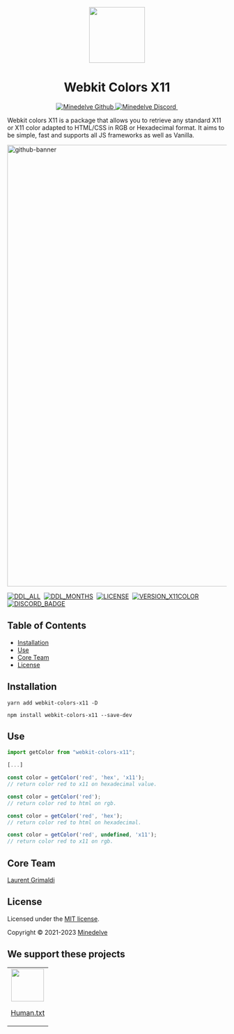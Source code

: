 <p align="center">
  <img src="https://github.com/minedelve/.github/blob/minedelve/picture/packages/webkit-colors-X11/x11colors_logo.png" height="128">
  <h1 align="center">Webkit Colors X11</h1>
</p>

<p align="center">
  <a aria-label="Follow Minedelve on Github" href="https://github.com/minedelve" target="_blank">
    <img alt="Minedelve Github" src="https://img.shields.io/badge/Follow%20@Minedelve-black.svg?style=for-the-badge&logo=Github">
  </a>
  <a aria-label="Join the community on Discord" href="https://discord.gg/bVWvfuhemP" target="_blank">
    <img alt="Minedelve Discord" src="https://img.shields.io/badge/Join%20the%20community-black.svg?style=for-the-badge&logo=Discord">
  </a>
    <a aria-label="Explore Webkit Colors X11 Package" href="https://www.npmjs.com/package/@minedelve/webkit-colors-x11" target="_blank">
    <img alt="" src="https://img.shields.io/badge/Minedelve-WebkitcolorsX11-black.svg?style=for-the-badge&logo=NPM">
  </a>
</p>

Webkit colors X11 is a package that allows you to retrieve any standard X11 or X11 color adapted to HTML/CSS in RGB or Hexadecimal format. It aims to be simple, fast and supports all JS frameworks as well as Vanilla.

<img width="1012" alt="github-banner" src="https://github.com/minedelve/.github/blob/minedelve/picture/packages/webkit-colors-X11/webkit-colors-x11-cover.png">

[![DDL_ALL](https://img.shields.io/npm/dt/@minedelve/webkit-colors-x11.svg)](https://www.npmjs.com/package/@minedelve/webkit-colors-x11)&nbsp;
[![DDL_MONTHS](https://img.shields.io/npm/dm/@minedelve/webkit-colors-x11.svg)](https://www.npmjs.com/package/@minedelve/webkit-colors-x11)&nbsp;
[![LICENSE](https://img.shields.io/npm/l/@minedelve/webkit-colors-x11.svg)](https://www.npmjs.com/package/@minedelve/webkit-colors-x11)&nbsp;
[![VERSION_X11COLOR](https://img.shields.io/npm/v/@minedelve/webkit-colors-x11.svg)](https://www.npmjs.com/package/@minedelve/webkit-colors-x11)&nbsp;
[![DISCORD_BADGE](https://img.shields.io/discord/1093887038991896717?color=5865F2&label=Discord&logo=discord&logoColor=white&style=flat-square)](https://discord.gg/bVWvfuhemP)

## Table of Contents

- [Installation](#installation)
- [Use](#use)
- [Core Team](#core-team)
- [License](#license)

## Installation

```
yarn add webkit-colors-x11 -D
```

```
npm install webkit-colors-x11 --save-dev
```

## Use

```js
import getColor from "webkit-colors-x11";

[...]

const color = getColor('red', 'hex', 'x11');
// return color red to x11 on hexadecimal value.

const color = getColor('red');
// return color red to html on rgb.

const color = getColor('red', 'hex');
// return color red to html on hexadecimal.

const color = getColor('red', undefined, 'x11');
// return color red to x11 on rgb.
```

## Core Team

[Laurent Grimaldi](https://github.com/nikolaide)

## License

Licensed under the [MIT license](https://github.com/minedelve/WebKit-colors-X11/blob/main/LICENSE.md).

Copyright © 2021-2023 [Minedelve](https://minedelve.com)

## We support these projects

<table>
  <tr>
    <td align="center">
      <a href="https://humanstxt.org/">
        <img src="https://user-images.githubusercontent.com/62988176/209962360-048f7199-49dc-4385-9469-d0af6b4a8ea9.png" height="75">
        <p>Human.txt</p>
      </a>
    </td>
  </tr>
</table>
